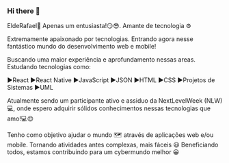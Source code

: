### Hi there 👋

EldeRafael🤚 Apenas um entusiasta!😏😎. Amante de tecnologia ⚙ 

Extremamente apaixonado por tecnologias. Entrando agora nesse fantástico mundo do desenvolvimento web e mobile!

Buscando uma maior experiência e aprofundamento nessas areas. Estudando tecnologias como:

▶️React
▶️React Native
▶️JavaScript
▶️JSON
▶️HTML
▶️CSS
▶️Projetos de Sistemas
▶️UML

Atualmente sendo um participante ativo e assiduo da NextLevelWeek (NLW) 💻, onde espero adquirir sólidos conhecimentos nessas tecnologias que amo!💻😍

Tenho como objetivo ajudar o mundo 🗺 através de aplicações web e/ou mobile. Tornando atividades antes complexas, mais fáceis :smiley:
Beneficiando todos, estamos contribuindo para um cybermundo melhor 😀
